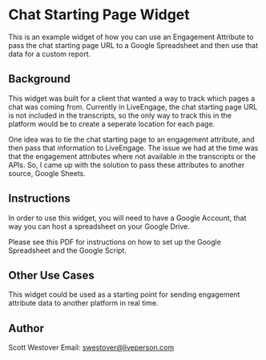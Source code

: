 # Chat Starting Page Widget
This is an example widget of how you can use an Engagement Attribute to pass the chat starting page URL to a Google Spreadsheet and then use that data for a custom report.

## Background
This widget was built for a client that wanted a way to track which pages a chat was coming from. Currently in LiveEngage, the chat starting page URL is not included in the transcripts, so the only way to track this in the platform would be to create a seperate location for each page.

One idea was to tie the chat starting page to an engagement attribute, and then pass that information to LiveEngage. The issue we had at the time was that the engagement attributes where not available in the transcripts or the APIs. So, I came up with the solution to pass these attributes to another source, Google Sheets.

## Instructions
In order to use this widget, you will need to have a Google Account, that way you can host a spreadsheet on your Google Drive.

Please see this PDF for instructions on how to set up the Google Spreadsheet and the Google Script.

## Other Use Cases
This widget could be used as a starting point for sending engagement attribute data to another platform in real time.

## Author
Scott Westover
Email: swestover@liveperson.com